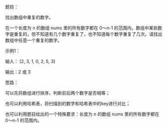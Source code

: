 题目：

找出数组中重复的数字。


在一个长度为 n 的数组 nums 里的所有数字都在 0～n-1 的范围内。数组中某些数字是重复的，但不知道有几个数字重复了，也不知道每个数字重复了几次。请找出数组中任意一个重复的数字。

示例1：

输入：
[2, 3, 1, 0, 2, 5, 3]

输出：2 或 3 

思路：

可以先将数组进行排序，判断前后两个数字是否相等；

也可以利用哈希表，将扫描到的数字和哈希表中的key进行对比；

也可以利用题目给出的一个特殊要求：长度为 n 的数组 nums 里的所有数字都在 0～n-1 的范围内。